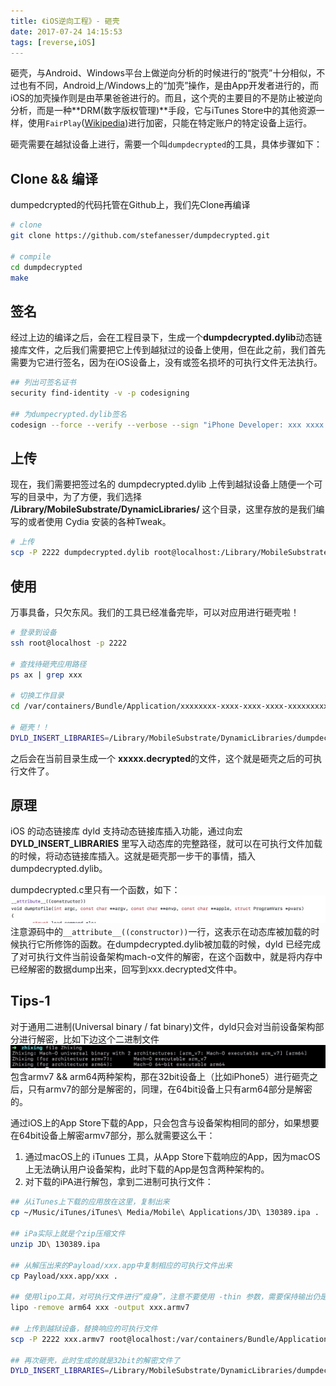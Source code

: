 ```yaml
---
title: 《iOS逆向工程》- 砸壳
date: 2017-07-24 14:15:53
tags: [reverse,iOS]
---
```


砸壳，与Android、Windows平台上做逆向分析的时候进行的“脱壳”十分相似，不过也有不同，Android上/Windows上的“加壳”操作，是由App开发者进行的，而iOS的加壳操作则是由苹果爸爸进行的。而且，这个壳的主要目的不是防止被逆向分析，而是一种**DRM(数字版权管理)**手段，它与iTunes Store中的其他资源一样，使用``FairPlay``([Wikipedia](https://en.wikipedia.org/wiki/FairPlay))进行加密，只能在特定账户的特定设备上运行。

砸壳需要在越狱设备上进行，需要一个叫``dumpdecrypted``的工具，具体步骤如下：

## Clone && 编译
dumpedcrypted的代码托管在Github上，我们先Clone再编译

```bash
# clone
git clone https://github.com/stefanesser/dumpdecrypted.git

# compile 
cd dumpdecrypted
make
```

## 签名
经过上边的编译之后，会在工程目录下，生成一个**dumpdecrypted.dylib**动态链接库文件，之后我们需要把它上传到越狱过的设备上使用，但在此之前，我们首先需要为它进行签名，因为在iOS设备上，没有或签名损坏的可执行文件无法执行。

```bash
## 列出可签名证书
security find-identity -v -p codesigning

## 为dumpecrypted.dylib签名
codesign --force --verify --verbose --sign "iPhone Developer: xxx xxxx (xxxxxxxxxx)" dumpdecrypted.dylib
```

## 上传
现在，我们需要把签过名的 dumpdecrypted.dylib 上传到越狱设备上随便一个可写的目录中，为了方便，我们选择 **/Library/MobileSubstrate/DynamicLibraries/** 这个目录，这里存放的是我们编写的或者使用 Cydia 安装的各种Tweak。

```bash
# 上传
scp -P 2222 dumpdecrypted.dylib root@localhost:/Library/MobileSubstrate/DynamicLibraries/
```

## 使用
万事具备，只欠东风。我们的工具已经准备完毕，可以对应用进行砸壳啦！

```bash
# 登录到设备
ssh root@localhost -p 2222

# 查找待砸壳应用路径
ps ax | grep xxx

# 切换工作目录
cd /var/containers/Bundle/Application/xxxxxxxx-xxxx-xxxx-xxxx-xxxxxxxxxxx/xxx.app/

# 砸壳！！
DYLD_INSERT_LIBRARIES=/Library/MobileSubstrate/DynamicLibraries/dumpdecrypted.dylib ./xxxxx
```
之后会在当前目录生成一个 **xxxxx.decrypted**的文件，这个就是砸壳之后的可执行文件了。

## 原理
iOS 的动态链接库 dyld 支持动态链接库插入功能，通过向宏 **DYLD_INSERT_LIBRARIES** 里写入动态库的完整路径，就可以在可执行文件加载的时候，将动态链接库插入。这就是砸壳那一步干的事情，插入dumpdecrypted.dylib。

dumpdecrypted.c里只有一个函数，如下：
![](/images/15008778067222.jpg)
注意源码中的``__attribute__((constructor))``一行，这表示在动态库被加载的时候执行它所修饰的函数。在dumpdecrypted.dylib被加载的时候，dyld 已经完成了对可执行文件当前设备架构mach-o文件的解密，在这个函数中，就是将内存中已经解密的数据dump出来，回写到xxx.decrypted文件中。

## Tips-1
对于通用二进制(Universal binary / fat binary)文件，dyld只会对当前设备架构部分进行解密，比如下边这个二进制文件
![](/images/15008777979548.jpg)
包含armv7 && arm64两种架构，那在32bit设备上（比如iPhone5）进行砸壳之后，只有armv7的部分是解密的，同理，在64bit设备上只有arm64部分是解密的。

通过iOS上的App Store下载的App，只会包含与设备架构相同的部分，如果想要在64bit设备上解密armv7部分，那么就需要这么干：

1. 通过macOS上的 iTunues 工具，从App Store下载响应的App，因为macOS上无法确认用户设备架构，此时下载的App是包含两种架构的。
2. 对下载的iPA进行解包，拿到二进制可执行文件：

```bash
## 从iTunes上下载的应用放在这里，复制出来
cp ~/Music/iTunes/iTunes\ Media/Mobile\ Applications/JD\ 130389.ipa .

## iPa实际上就是个zip压缩文件
unzip JD\ 130389.ipa

## 从解压出来的Payload/xxx.app中复制相应的可执行文件出来
cp Payload/xxx.app/xxx .

## 使用lipo工具，对可执行文件进行“瘦身”，注意不要使用 -thin 参数，需要保持输出仍是一个fat binary
lipo -remove arm64 xxx -output xxx.armv7

## 上传到越狱设备，替换响应的可执行文件
scp -P 2222 xxx.armv7 root@localhost:/var/containers/Bundle/Application/xxxxxxxx-xxxx-xxxx-xxxx-xxxxxxxxxxx/xxx.app/xxxx

## 再次砸壳，此时生成的就是32bit的解密文件了
DYLD_INSERT_LIBRARIES=/Library/MobileSubstrate/DynamicLibraries/dumpdecrypted.dylib ./xxxxx
```


